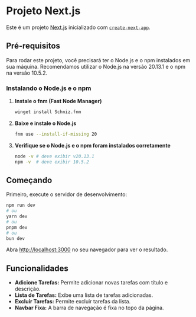 # Projeto Next.js

Este é um projeto [Next.js](https://nextjs.org/) inicializado com [`create-next-app`](https://github.com/vercel/next.js/tree/canary/packages/create-next-app).

## Pré-requisitos

Para rodar este projeto, você precisará ter o Node.js e o npm instalados em sua máquina. Recomendamos utilizar o Node.js na versão 20.13.1 e o npm na versão 10.5.2.

### Instalando o Node.js e o npm

1. **Instale o fnm (Fast Node Manager)**
   ```sh
   winget install Schniz.fnm
   ```

2. **Baixe e instale o Node.js**
   ```sh
   fnm use --install-if-missing 20
   ```

3. **Verifique se o Node.js e o npm foram instalados corretamente**
   ```sh
   node -v # deve exibir v20.13.1
   npm -v  # deve exibir 10.5.2
   ```

## Começando

Primeiro, execute o servidor de desenvolvimento:

```bash
npm run dev
# ou
yarn dev
# ou
pnpm dev
# ou
bun dev
```

Abra [http://localhost:3000](http://localhost:3000) no seu navegador para ver o resultado.

## Funcionalidades

- **Adicione Tarefas:** Permite adicionar novas tarefas com título e descrição.
- **Lista de Tarefas:** Exibe uma lista de tarefas adicionadas.
- **Excluir Tarefas:** Permite excluir tarefas da lista.
- **Navbar Fixa:** A barra de navegação é fixa no topo da página.
